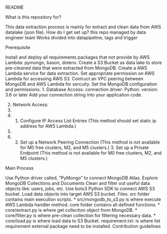 README


What is this repository for?


This data extraction process is mainly for extract and clean data from AWS datalake (json file).
How do I get set up?
this repo managed by data engineer team
Works divided into datapipeline, tags and trigger


Prerequisite


Install and deploy all requirements packages that not provide by AWS Lambda: pymongo, bason, dotenv.
Create a S3 Bucket as data lake to store pre-cleaned data that were extracted from MongoDB.
Create a AWS Lambda service for data extraction.
Set appropriate permission on AWS Lambda for accessing AWS S3.
Contruct an VPC peering between MongoDB and AWS Lambda for sercuity.
Set the MongoDB configuration and permissions. 1. Database Access:
connection driver: Python. version: 3.6 or later
Add your connection string into your application code. 

2. Network Access: 
3. 
4. 1. Configure IP Access List Entries (This method should set static ip address for AWS Lambda.)
5. 
6.   2. Set up a Network Peering Connection (This method is not available for M0 free clusters, M2, and M5 clusters.) 3. Set up a Private Endpoint (This method is not available for M0 free clusters, M2, and M5 clusters.)




Main Process



Use Python driver called, “PyMongo” to connect MongoDB Atlas.
Explore MongoDB Collections and Documents
Clean and filter out useful data objects like: users, jobs, etc.
Use boto3 Python SDK to connect AWS S3 bucket.
Load data objects into target AWS S3 bucket.
Files:
src folder contains main execution scripts. * src/mongodb_to_s3.py is where execute AWS Lambda handler method.
core folder contains all defined functions. * core/extract.py is where get collection object from MongoDB. * core/filter.py is where pre-clean collection for filtering necessary data. * core/load.py is where load data to S3 Bucket.
requirement.txt: is where list requirement external package need to be installed.
Contribution guidelines
